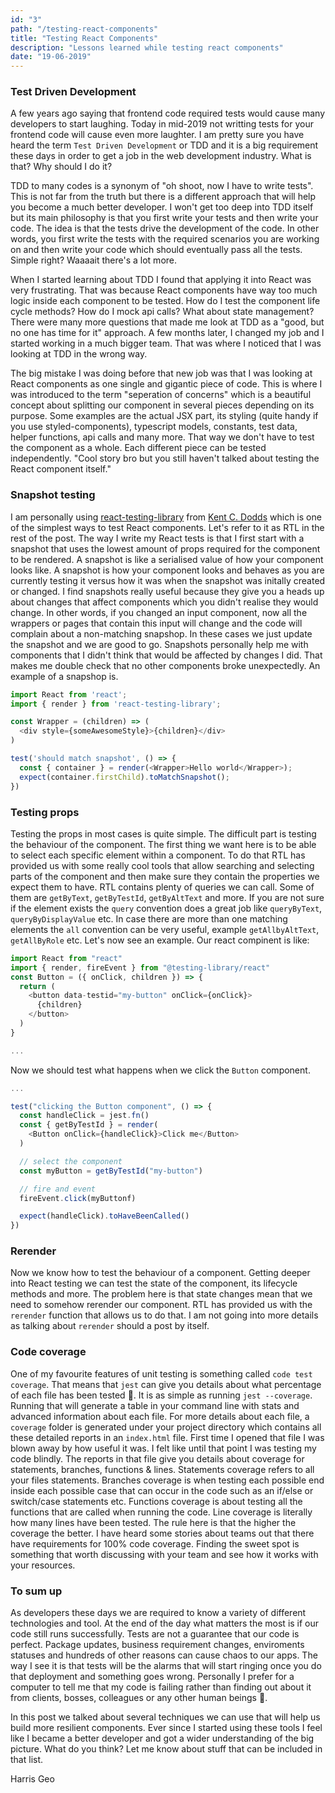 ```yaml
---
id: "3"
path: "/testing-react-components"
title: "Testing React Components"
description: "Lessons learned while testing react components"
date: "19-06-2019"
---
```


### Test Driven Development

A few years ago saying that frontend code required tests would cause many developers to start laughing. Today in mid-2019 not writting tests for your frontend code will cause even more laughter. I am pretty sure you have heard the term `Test Driven Development` or TDD and it is a big requirement these days in order to get a job in the web development industry. What is that? Why should I do it?

TDD to many codes is a synonym of "oh shoot, now I have to write tests". This is not far from the truth but there is a different approach that will help you become a much better developer. I won't get too deep into TDD itself but its main philosophy is that you first write your tests and then write your code. The idea is that the tests drive the development of the code. In other words, you first write the tests with the required scenarios you are working on and then write your code which should eventually pass all the tests. Simple right? Waaaait there's a lot more.

When I started learning about TDD I found that applying it into React was very frustrating. That was because React components have way too much logic inside each component to be tested. How do I test the component life cycle methods? How do I mock api calls? What about state management? There were many more questions that made me look at TDD as a "good, but no one has time for it" approach. A few months later, I changed my job and I started working in a much bigger team. That was where I noticed that I was looking at TDD in the wrong way.

The big mistake I was doing before that new job was that I was looking at React components as one single and gigantic piece of code. This is where I was introduced to the term "seperation of concerns" which is a beautiful concept about splitting our component in several pieces depending on its purpose. Some examples are the actual JSX part, its styling (quite handy if you use styled-components), typescript models, constants, test data, helper functions, api calls and many more. That way we don't have to test the component as a whole. Each different piece can be tested independently. "Cool story bro but you still haven't talked about testing the React component itself."


### Snapshot testing

I am personally using [react-testing-library](https://github.com/testing-library/react-testing-library) from [Kent C. Dodds](https://github.com/kentcdodds) which is one of the simplest ways to test React components. Let's refer to it as RTL in the rest of the post. The way I write my React tests is that I first start with a snapshot that uses the lowest amount of props required for the component to be rendered. A snapshot is like a serialised value of how your component looks like. A snapshot is how your component looks and behaves as you are currently testing it versus how it was when the snapshot was initally created or changed. I find snapshots really useful because they give you a heads up about changes that affect components which you didn't realise they would change. In other words, if you changed an input component, now all the wrappers or pages that contain this input will change and the code will complain about a non-matching snapshop. In these cases we just update the snapshot and we are good to go. Snapshots personally help me with components that I didn't think that would be affected by changes I did. That makes me double check that no other components broke unexpectedly. An example of a snapshop is.

```js
import React from 'react';
import { render } from 'react-testing-library';

const Wrapper = (children) => (
  <div style={someAwesomeStyle}>{children}</div>
)

test('should match snapshot', () => {
  const { container } = render(<Wrapper>Hello world</Wrapper>);
  expect(container.firstChild).toMatchSnapshot();
})
```

### Testing props

Testing the props in most cases is quite simple. The difficult part is testing the behaviour of the component. The first thing we want here is to be able to select each specific element within a component. To do that RTL has provided us with some really cool tools that allow searching and selecting parts of the component and then make sure they contain the properties we expect them to have. RTL contains plenty of queries we can call. Some of them are `getByText`, `getByTestId`, `getByAltText` and more. If you are not sure if the element exists the `query` convention does a great job like `queryByText`, `queryByDisplayValue` etc. In case there are more than one matching elements the `all` convention can be very useful, example `getAllbyAltText`, `getAllByRole` etc. Let's now see an example.
Our react compinent is like:

```js
import React from "react"
import { render, fireEvent } from "@testing-library/react"
const Button = ({ onClick, children }) => {
  return (
    <button data-testid="my-button" onClick={onClick}>
      {children}
    </button>
  )
}

...
```

Now we should test what happens when we click the `Button` component.

```js
...

test("clicking the Button component", () => {
  const handleClick = jest.fn()
  const { getByTestId } = render(
    <Button onClick={handleClick}>Click me</Button>
  )

  // select the component
  const myButton = getByTestId("my-button")

  // fire and event
  fireEvent.click(myButtonf)

  expect(handleClick).toHaveBeenCalled()
})
```

### Rerender

Now we know how to test the behaviour of a component. Getting deeper into React testing we can test the state of the component, its lifecycle methods and more. The problem here is that state changes mean that we need to somehow rerender our component. RTL has provided us with the `rerender` function that allows us to do that. I am not going into more details as talking about `rerender` should a post by itself.


### Code coverage

One of my favourite features of unit testing is something called `code test coverage`. That means that `jest` can give you details about what percentage of each file has been tested 🤯. It is as simple as running `jest --coverage`. Running that will generate a table in your command line with stats and advanced information about each file. For more details about each file, a `coverage` folder is generated under your project directory which contains all these detailed reports in an `index.html` file. First time I opened that file I was blown away by how useful it was. I felt like until that point I was testing my code blindly. The reports in that file give you details about coverage for statements, branches, functions & lines. Statements coverage refers to all your files statements. Branches coverage is when testing each possible end inside each possible case that can occur in the code such as an if/else or switch/case statements etc. Functions coverage is about testing all the functions that are called when running the code. Line coverage is literally how many lines have been tested. The rule here is that the higher the coverage the better. I have heard some stories about teams out that there have requirements for 100% code coverage. Finding the sweet spot is something that worth discussing with your team and see how it works with your resources.

### To sum up

As developers these days we are required to know a variety of different technologies and tool. At the end of the day what matters the most is if our code still runs successfully. Tests are not a guarantee that our code is perfect. Package updates, business requirement changes, enviroments statuses and hundreds of other reasons can cause chaos to our apps. The way I see it is that tests will be the alarms that will start ringing once you do that deployment and something goes wrong. Personally I prefer for a computer to tell me that my code is failing rather than finding out about it from clients, bosses, colleagues or any other human beings 🤣. 

In this post we talked about several techniques we can use that will help us build more resilient components. Ever since I started using these tools I feel like I became a better developer and got a wider understanding of the big picture. What do you think? Let me know about stuff that can be included in that list.

Harris Geo